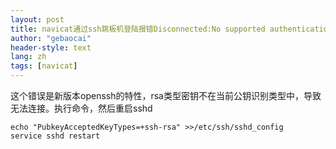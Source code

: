 ```yaml
---
layout: post
title: navicat通过ssh跳板机登陆报错Disconnected:No supported authentication methods available (server send:publickey)
author: "gebaocai"
header-style: text
lang: zh
tags: [navicat]
---
```


这个错误是新版本openssh的特性，rsa类型密钥不在当前公钥识别类型中，导致无法连接。执行命令，然后重启sshd

```
echo "PubkeyAcceptedKeyTypes=+ssh-rsa" >>/etc/ssh/sshd_config 
service sshd restart
```